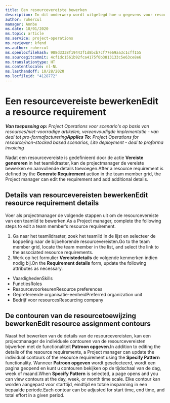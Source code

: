 ```yaml
---
title: Een resourcevereiste bewerken
description: In dit onderwerp wordt uitgelegd hoe u gegevens voor resourcevereisten kunt bijwerken.
author: ruhercul
manager: Annbe
ms.date: 10/01/2020
ms.topic: article
ms.service: project-operations
ms.reviewer: kfend
ms.author: ruhercul
ms.openlocfilehash: 988d3338f19443f1d8bcb7cf77e69aa3c1cff155
ms.sourcegitcommit: 4cf1dc1561b92fca4175f0b3813133c5e63ce8e6
ms.translationtype: HT
ms.contentlocale: nl-NL
ms.lasthandoff: 10/28/2020
ms.locfileid: "4128772"
---
```

# <a name="edit-a-resource-requirement"></a><span data-ttu-id="5e1d6-103">Een resourcevereiste bewerken</span><span class="sxs-lookup"><span data-stu-id="5e1d6-103">Edit a resource requirement</span></span>

<span data-ttu-id="5e1d6-104">_**Van toepassing op:** Project Operations voor scenario's op basis van resources/niet-voorradige artikelen, vereenvoudigde implementatie - van deal tot pro-formafacturering_</span><span class="sxs-lookup"><span data-stu-id="5e1d6-104">_**Applies To:** Project Operations for resource/non-stocked based scenarios, Lite deployment - deal to proforma invoicing_</span></span>

<span data-ttu-id="5e1d6-105">Nadat een resourcevereiste is gedefinieerd door de actie **Vereiste genereren** in het teamlidraster, kan de projectmanager de vereiste bewerken en aanvullende details toevoegen.</span><span class="sxs-lookup"><span data-stu-id="5e1d6-105">After a resource requirement is defined by the **Generate Requirement** action in the team member grid, the Project manager can edit the requirement and add additional details.</span></span>

## <a name="edit-resource-requirement-details"></a><span data-ttu-id="5e1d6-106">Details van resourcevereisten bewerken</span><span class="sxs-lookup"><span data-stu-id="5e1d6-106">Edit resource requirement details</span></span>

<span data-ttu-id="5e1d6-107">Voer als projectmanager de volgende stappen uit om de resourcevereiste van een teamlid te bewerken.</span><span class="sxs-lookup"><span data-stu-id="5e1d6-107">As a Project manager, complete the following steps to edit a team member’s resource requirement.</span></span>

1. <span data-ttu-id="5e1d6-108">Ga naar het teamlidraster, zoek het teamlid in de lijst en selecteer de koppeling naar de bijbehorende resourcevereisten.</span><span class="sxs-lookup"><span data-stu-id="5e1d6-108">Go to the team member grid, locate the team member in the list, and select the link to the associated resource requirements.</span></span>
2. <span data-ttu-id="5e1d6-109">Werk op het formulier **Vereistedetails** de volgende kenmerken indien nodig bij.</span><span class="sxs-lookup"><span data-stu-id="5e1d6-109">On the **Requirement details** form, update the following attributes as necessary.</span></span>

- <span data-ttu-id="5e1d6-110">Vaardigheden</span><span class="sxs-lookup"><span data-stu-id="5e1d6-110">Skills</span></span>
- <span data-ttu-id="5e1d6-111">Functies</span><span class="sxs-lookup"><span data-stu-id="5e1d6-111">Roles</span></span>
- <span data-ttu-id="5e1d6-112">Resourcevoorkeuren</span><span class="sxs-lookup"><span data-stu-id="5e1d6-112">Resource preferences</span></span>
- <span data-ttu-id="5e1d6-113">Geprefereerde organisatie-eenheid</span><span class="sxs-lookup"><span data-stu-id="5e1d6-113">Preferred organization unit</span></span>
- <span data-ttu-id="5e1d6-114">Bedrijf voor resources</span><span class="sxs-lookup"><span data-stu-id="5e1d6-114">Resourcing company</span></span>

## <a name="edit-resource-assignment-contours"></a><span data-ttu-id="5e1d6-115">De contouren van de resourcetoewijzing bewerken</span><span class="sxs-lookup"><span data-stu-id="5e1d6-115">Edit resource assignment contours</span></span>

<span data-ttu-id="5e1d6-116">Naast het bewerken van de details van de resourcevereisten, kan een projectmanager de individuele contouren van de resourcevereisten bijwerken met de functionaliteit **Patroon opgeven**.</span><span class="sxs-lookup"><span data-stu-id="5e1d6-116">In addition to editing the details of the resource requirements, a Project manager can update the individual contours of the resource requirement using the **Specify Pattern** functionality.</span></span> <span data-ttu-id="5e1d6-117">Wanneer **Patroon opgeven** wordt geselecteerd, wordt een pagina geopend en kunt u contouren bekijken op de tijdschaal van de dag, week of maand.</span><span class="sxs-lookup"><span data-stu-id="5e1d6-117">When **Specify Pattern** is selected, a page opens and you can view contours at the day, week, or month time scale.</span></span> <span data-ttu-id="5e1d6-118">Elke contour kan worden aangepast voor starttijd, eindtijd en totale inspanning in een bepaalde periode.</span><span class="sxs-lookup"><span data-stu-id="5e1d6-118">Each contour can be adjusted for start time, end time, and total effort in a given period.</span></span>